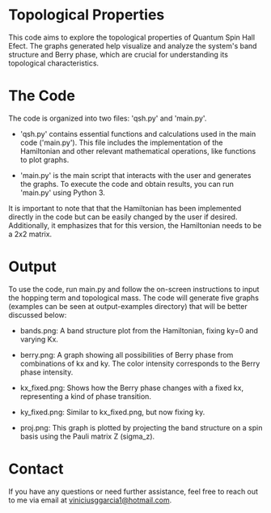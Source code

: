 # Topological Properties
This code aims to explore the topological properties of Quantum Spin Hall Efect. The graphs generated help visualize and analyze the system's band structure and Berry phase, which are crucial for understanding its topological characteristics.

# The Code
The code is organized into two files: 'qsh.py' and 'main.py'. 

- 'qsh.py' contains essential functions and calculations used in the main code ('main.py'). This file includes the implementation of the Hamiltonian and other relevant mathematical operations, like functions to plot graphs.

- 'main.py' is the main script that interacts with the user and generates the graphs. To execute the code and obtain results, you can run 'main.py' using Python 3.


It is important to note that that the Hamiltonian has been implemented directly in the code but can be easily changed by the user if desired. Additionally, it emphasizes that for this version, the Hamiltonian needs to be a 2x2 matrix.

# Output
To use the code, run main.py and follow the on-screen instructions to input the hopping term and topological mass. The code will generate five graphs (examples can be seen at output-examples directory) that will be better discussed below:

- bands.png: A band structure plot from the Hamiltonian, fixing ky=0 and varying Kx.

- berry.png: A graph showing all possibilities of Berry phase from combinations of kx and ky. The color intensity corresponds to the Berry phase intensity.

- kx_fixed.png: Shows how the Berry phase changes with a fixed kx, representing a kind of phase transition.

- ky_fixed.png: Similar to kx_fixed.png, but now fixing ky.

- proj.png: This graph is plotted by projecting the band structure on a spin basis using the Pauli matrix Z (sigma_z).

# Contact
If you have any questions or need further assistance, feel free to reach out to me via email at viniciusggarcia1@hotmail.com.